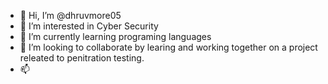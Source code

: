 - 👋 Hi, I’m @dhruvmore05
- 👀 I’m interested in Cyber Security
- 🌱 I’m currently learning programing languages
- 💞️ I’m looking to collaborate by learing and working together on a project
      releated to penitration testing.
- 📫

<!---
dhruvmore05/dhruvmore05 is a ✨ special ✨ repository because its `README.md` (this file) appears on your GitHub profile.
You can click the Preview link to take a look at your changes.
--->

